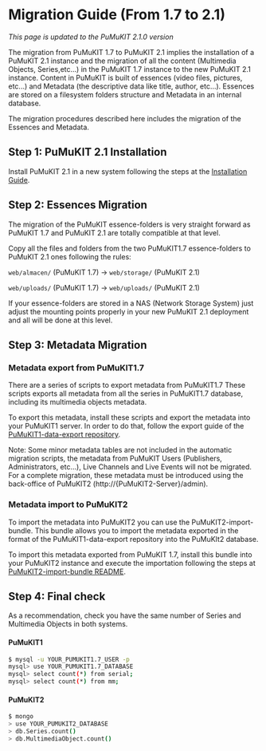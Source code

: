 # Migration Guide (From 1.7 to 2.1)

*This page is updated to the PuMuKIT 2.1.0 version*

The migration from PuMuKIT 1.7 to PuMuKIT 2.1 implies the installation of a PuMuKIT 2.1 instance and the migration of all the content (Multimedia Objects, Series,etc...) in the PuMuKIT 1.7 instance to the new PuMuKIT 2.1 instance. Content in PuMuKIT is built of essences (video files, pictures, etc...) and Metadata (the descriptive data like title, author, etc…). Essences are stored on a filesystem folders structure and Metadata in an internal database.

The migration procedures described here includes the migration of the Essences and Metadata.

## Step 1: PuMuKIT 2.1 Installation

Install PuMuKIT 2.1 in a new system following the steps at the [Installation Guide](../InstallationGuide.md).


## Step 2: Essences Migration

The migration of the PuMuKIT essence-folders is very straight forward as PuMuKIT 1.7 and PuMuKIT 2.1 are totally compatible at that level.

Copy all the files and folders from the two PuMuKIT1.7 essence-folders to PuMuKIT 2.1 ones following the rules:

`web/almacen/`  (PuMuKIT 1.7)  ->  `web/storage/`  (PuMuKIT 2.1)

`web/uploads/`  (PuMuKIT 1.7)  ->  `web/uploads/`  (PuMuKIT 2.1)

If your essence-folders are stored in a NAS (Network Storage System) just adjust the mounting points properly in your new PuMuKIT 2.1 deployment and all will be done at this level.

## Step 3: Metadata Migration

### Metadata export from PuMuKIT1.7

There are a series of scripts to export metadata from PuMuKIT1.7 These scripts
exports all metadata from all the series in PuMuKIT1.7 database, including its
multimedia objects metadata.

To export this metadata, install these scripts and export the metadata into your
PuMuKIT1 server. In order to do that, follow the export guide of the [PuMuKIT1-data-export
repository](https://github.com/campusdomar/PuMuKIT1-data-export/blob/1.0.0/README.md).

Note: Some minor metadata tables are not included in the automatic migration scripts, the metadata from PuMuKIT Users (Publishers, Administrators, etc…), Live Channels and Live Events will not be migrated.
For a complete migration, these metadata must be introduced using the back-office of PuMuKIT2 (http://{PuMuKIT2-Server}/admin).

### Metadata import to PuMuKIT2

To import the metadata into PuMuKIT2 you can use the PuMuKIT2-import-bundle. This bundle allows you to import the metadata exported in the format of the PuMuKIT1-data-export repository into the PuMuKIt2 database.

To import this metadata exported from PuMuKIT 1.7, install this bundle into your PuMuKIT2 instance and
execute the importation following the steps at [PuMuKIT2-import-bundle README](https://github.com/campusdomar/PuMuKIT2-import-bundle/blob/1.0.0/README.md).

## Step 4: Final check

As a recommendation, check you have the same number of Series and Multimedia
Objects in both systems.

#### PuMuKIT1

```bash
$ mysql -u YOUR_PUMUKIT1.7_USER -p
mysql> use YOUR_PUMUKIT1.7_DATABASE
mysql> select count(*) from serial;
mysql> select count(*) from mm;
```

#### PuMuKIT2

```bash
$ mongo
> use YOUR_PUMUKIT2_DATABASE
> db.Series.count()
> db.MultimediaObject.count()
```
